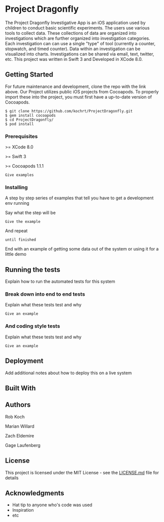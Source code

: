 # Project Dragonfly

The Project Dragonfly Investigative App is an iOS application used by children to conduct basic scientific experiments. The users  use various tools to collect data. These collections of data are organized into investigations which are further organized into investigation categories. Each investigation can can use a single "type" of tool (currently a counter, stopwatch, and timed counter). Data within an investigation can be visualized into charts. Investigations can be shared via email, text, twitter, etc. This project was written in Swift 3 and Developed in XCode 8.0. 

## Getting Started

For future maintenance and development, clone the repo with the link above. Our Project utilizes public iOS projects from Cocoapods. To properly import these into the project, you must first have a up-to-date version of Cocoapods. 

```
$ git clone https://github.com/kochrt/ProjectDragonfly.git
$ gem install cocoapods
$ cd ProjectDragonfly/ 
$ pod install
```

### Prerequisites

\>= XCode 8.0

\>= Swift 3

\>= Cocoapods 1.1.1

```
Give examples
```

### Installing

A step by step series of examples that tell you have to get a development env running

Say what the step will be

```
Give the example
```

And repeat

```
until finished
```

End with an example of getting some data out of the system or using it for a little demo

## Running the tests

Explain how to run the automated tests for this system

### Break down into end to end tests

Explain what these tests test and why

```
Give an example
```

### And coding style tests

Explain what these tests test and why

```
Give an example
```

## Deployment

Add additional notes about how to deploy this on a live system

## Built With


## Authors

Rob Koch

Marian Willard

Zach Eldemire

Gage Laufenberg

## License

This project is licensed under the MIT License - see the [LICENSE.md](LICENSE.md) file for details

## Acknowledgments

* Hat tip to anyone who's code was used
* Inspiration
* etc
